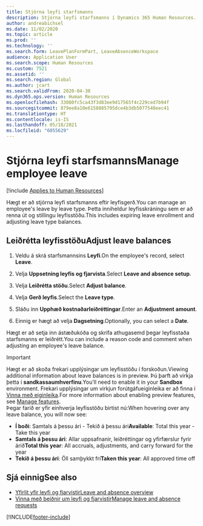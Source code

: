 ```yaml
---
title: Stjórna leyfi starfsmanns
description: Stjórna leyfi starfsmanns í Dynamics 365 Human Resources.
author: andreabichsel
ms.date: 11/02/2020
ms.topic: article
ms.prod: ''
ms.technology: ''
ms.search.form: LeavePlanFormPart, LeaveAbsenceWorkspace
audience: Application User
ms.search.scope: Human Resources
ms.custom: 7521
ms.assetid: ''
ms.search.region: Global
ms.author: jcart
ms.search.validFrom: 2020-04-30
ms.dyn365.ops.version: Human Resources
ms.openlocfilehash: 33080fc5ca43f3d83ee9d17565f4c229ced7b94f
ms.sourcegitcommit: 879ee8a10e6158885795dce4b3db5077540eec41
ms.translationtype: HT
ms.contentlocale: is-IS
ms.lasthandoff: 05/18/2021
ms.locfileid: "6055629"
---
```

# <a name="manage-employee-leave"></a><span data-ttu-id="efd3f-103">Stjórna leyfi starfsmanns</span><span class="sxs-lookup"><span data-stu-id="efd3f-103">Manage employee leave</span></span>

[!include [Applies to Human Resources](../includes/applies-to-hr.md)]

<span data-ttu-id="efd3f-104">Hægt er að stjórna leyfi starfsmanns eftir leyfisgerð.</span><span class="sxs-lookup"><span data-stu-id="efd3f-104">You can manage an employee's leave by leave type.</span></span> <span data-ttu-id="efd3f-105">Þetta inniheldur leyfisskráningu sem er að renna út og stillingu leyfisstöðu.</span><span class="sxs-lookup"><span data-stu-id="efd3f-105">This includes expiring leave enrollment and adjusting leave type balances.</span></span> 

## <a name="adjust-leave-balances"></a><span data-ttu-id="efd3f-106">Leiðrétta leyfisstöðu</span><span class="sxs-lookup"><span data-stu-id="efd3f-106">Adjust leave balances</span></span>

1. <span data-ttu-id="efd3f-107">Veldu á skrá starfsmannsins **Leyfi**.</span><span class="sxs-lookup"><span data-stu-id="efd3f-107">On the employee's record, select **Leave**.</span></span>

2. <span data-ttu-id="efd3f-108">Velja **Uppsetning leyfis og fjarvista**.</span><span class="sxs-lookup"><span data-stu-id="efd3f-108">Select **Leave and absence setup**.</span></span>

3. <span data-ttu-id="efd3f-109">Velja **Leiðrétta stöðu**.</span><span class="sxs-lookup"><span data-stu-id="efd3f-109">Select **Adjust balance**.</span></span>

4. <span data-ttu-id="efd3f-110">Velja **Gerð leyfis**.</span><span class="sxs-lookup"><span data-stu-id="efd3f-110">Select the **Leave type**.</span></span>

5. <span data-ttu-id="efd3f-111">Sláðu inn **Upphæð kostnaðarleiðréttingar**.</span><span class="sxs-lookup"><span data-stu-id="efd3f-111">Enter an **Adjustment amount**.</span></span> 

6. <span data-ttu-id="efd3f-112">Einnig er hægt að velja **Dagsetning**.</span><span class="sxs-lookup"><span data-stu-id="efd3f-112">Optionally, you can select a **Date**.</span></span> 

<span data-ttu-id="efd3f-113">Hægt er að setja inn ástæðukóða og skrifa athugasemd þegar leyfisstaða starfsmanns er leiðrétt.</span><span class="sxs-lookup"><span data-stu-id="efd3f-113">You can include a reason code and comment when adjusting an employee's leave balance.</span></span> 

>[!IMPORTANT]
><span data-ttu-id="efd3f-114">Hægt er að skoða frekari upplýsingar um leyfisstöðu í forskoðun.</span><span class="sxs-lookup"><span data-stu-id="efd3f-114">Viewing additional information about leave balances is in preview.</span></span> <span data-ttu-id="efd3f-115">Þú þarft að virkja þetta í **sandkassaumhverfinu**.</span><span class="sxs-lookup"><span data-stu-id="efd3f-115">You'll need to enable it in your **Sandbox** environment.</span></span> <span data-ttu-id="efd3f-116">Frekari upplýsingar um virkjun forútgáfueiginleika er að finna í [Vinna með eiginleika](hr-admin-manage-features.md).</span><span class="sxs-lookup"><span data-stu-id="efd3f-116">For more information about enabling preview features, see [Manage features](hr-admin-manage-features.md).</span></span><br>
><span data-ttu-id="efd3f-117">Þegar farið er yfir einhverja leyfisstöðu birtist nú:</span><span class="sxs-lookup"><span data-stu-id="efd3f-117">When hovering over any leave balance, you will now see:</span></span><br>
>- <span data-ttu-id="efd3f-118">**Í boði**: Samtals á þessu ári - Tekið á þessu ári</span><span class="sxs-lookup"><span data-stu-id="efd3f-118">**Available**: Total this year - Take this year</span></span>
>- <span data-ttu-id="efd3f-119">**Samtals á þessu ári**: Allar uppsafnanir, leiðréttingar og yfirfærslur fyrir árið</span><span class="sxs-lookup"><span data-stu-id="efd3f-119">**Total this year**: All accruals, adjustments, and carry forward for the year</span></span>
>- <span data-ttu-id="efd3f-120">**Tekið á þessu ári**: Öll samþykkt frí</span><span class="sxs-lookup"><span data-stu-id="efd3f-120">**Taken this year**: All approved time off</span></span>

## <a name="see-also"></a><span data-ttu-id="efd3f-121">Sjá einnig</span><span class="sxs-lookup"><span data-stu-id="efd3f-121">See also</span></span>

- [<span data-ttu-id="efd3f-122">Yfirlit yfir leyfi og fjarvistir</span><span class="sxs-lookup"><span data-stu-id="efd3f-122">Leave and absence overview</span></span>](hr-leave-and-absence-overview.md)
- [<span data-ttu-id="efd3f-123">Vinna með beiðnir um leyfi og fjarvistir</span><span class="sxs-lookup"><span data-stu-id="efd3f-123">Manage leave and absence requests</span></span>](hr-employee-self-service-manage-requests.md)


[!INCLUDE[footer-include](../includes/footer-banner.md)]
